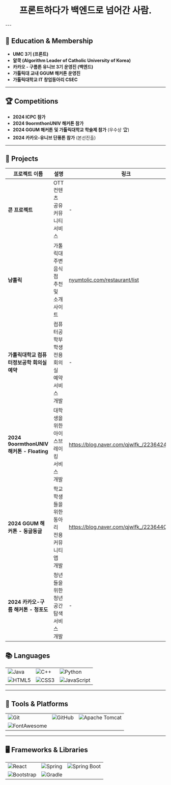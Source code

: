 <h1 align="center">프론트하다가 백엔드로 넘어간 사람.</h1>
---

## 🏫 Education & Membership

- **UMC 3기 (프론트)**
- **알쿡 (Algorithm Leader of Catholic University of Korea)**
- **카카오 - 구름톤 유니브 3기 운영진 (백엔드)**
- **가톨릭대 교내 GGUM 해커톤 운영진**
- **가톨릭대학교 IT 창업동아리 CSEC**

---

## 🏆 Competitions

- **2024 ICPC 참가**
- **2024 9oormthonUNIV 해커톤 참가**
- **2024 GGUM 해커톤 및 가톨릭대학교 학술제 참가** (우수상 🏆)
- **2024 카카오-유니브 단풍톤 참가** (본선진출)

---

## 💼 Projects

| **프로젝트 이름** | **설명** | **링크** |
|-------------------|----------|----------|
| **콘 프로젝트** | OTT 컨텐츠 공유 커뮤니티 서비스 | - |
| **냠톨릭** | 가톨릭대 주변 음식점 추천 및 소개 사이트 | [nyumtolic.com/restaurant/list](https://nyumtolic.com/restaurant/list) |
| **가톨릭대학교 컴퓨터정보공학 회의실 예약** | 컴퓨터공학부 학생 전용 회의실 예약 서비스 개발 | - |
| **2024 9oormthonUNIV 해커톤 - Floating** | 대학생을 위한 아이스브레이킹 서비스 개발 | https://blog.naver.com/qjwlfk_/223642432109 |
| **2024 GGUM 해커톤 - 동글동글** | 학교 학생들을 위한 동아리 전용 커뮤니티 앱 개발 | https://blog.naver.com/qjwlfk_/223644060722 |
| **2024 카카오-구름 해커톤 - 청포도** | 청년들을 위한 청년 공간 탐색 서비스 개발 | - |



## 📚 Languages

<table align="center">
  <tr>
    <td><img src="https://img.shields.io/badge/Java-007396?style=for-the-badge&logo=java&logoColor=white" alt="Java"/></td>
    <td><img src="https://img.shields.io/badge/C++-00599C?style=for-the-badge&logo=c%2B%2B&logoColor=white" alt="C++"/></td>
    <td><img src="https://img.shields.io/badge/Python-3776AB?style=for-the-badge&logo=python&logoColor=white" alt="Python"/></td>
  </tr>
  <tr>
    <td><img src="https://img.shields.io/badge/HTML5-E34F26?style=for-the-badge&logo=html5&logoColor=white" alt="HTML5"/></td>
    <td><img src="https://img.shields.io/badge/CSS3-1572B6?style=for-the-badge&logo=css3&logoColor=white" alt="CSS3"/></td>
    <td><img src="https://img.shields.io/badge/JavaScript-F7DF1E?style=for-the-badge&logo=javascript&logoColor=black" alt="JavaScript"/></td>
  </tr>
</table>

---

## 🔧 Tools & Platforms

<table align="center">
  <tr>
    <td><img src="https://img.shields.io/badge/Git-F05032?style=for-the-badge&logo=git&logoColor=white" alt="Git"/></td>
    <td><img src="https://img.shields.io/badge/GitHub-181717?style=for-the-badge&logo=github&logoColor=white" alt="GitHub"/></td>
    <td><img src="https://img.shields.io/badge/Apache%20Tomcat-F8DC75?style=for-the-badge&logo=apache-tomcat&logoColor=white" alt="Apache Tomcat"/></td>
  </tr>
  <tr>
    <td><img src="https://img.shields.io/badge/FontAwesome-339AF0?style=for-the-badge&logo=fontawesome&logoColor=white" alt="FontAwesome"/></td>
    <td></td>
    <td></td>
  </tr>
</table>

---

## 🖥️ Frameworks & Libraries

<table align="center">
  <tr>
    <td><img src="https://img.shields.io/badge/React-61DAFB?style=for-the-badge&logo=react&logoColor=black" alt="React"/></td>
    <td><img src="https://img.shields.io/badge/Spring-6DB33F?style=for-the-badge&logo=spring&logoColor=white" alt="Spring"/></td>
    <td><img src="https://img.shields.io/badge/SpringBoot-6DB33F?style=for-the-badge&logo=spring-boot&logoColor=white" alt="Spring Boot"/></td>
  </tr>
  <tr>
    <td><img src="https://img.shields.io/badge/Bootstrap-7952B3?style=for-the-badge&logo=bootstrap&logoColor=white" alt="Bootstrap"/></td>
    <td><img src="https://img.shields.io/badge/Gradle-02303A?style=for-the-badge&logo=gradle&logoColor=white" alt="Gradle"/></td>
    <td></td>
  </tr>
</table>
